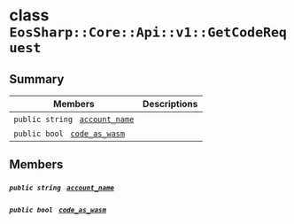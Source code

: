 # class `EosSharp::Core::Api::v1::GetCodeRequest` 

## Summary

 Members                                | Descriptions                                
----------------------------------------|---------------------------------------------
`public string ` [`account_name`](#class_eos_sharp_1_1_core_1_1_api_1_1v1_1_1_get_code_request_1aa9854efb3253f0fab2c20d4e9bc4e185) | 
`public bool ` [`code_as_wasm`](#class_eos_sharp_1_1_core_1_1_api_1_1v1_1_1_get_code_request_1a7fbcaec0d32c157feddc55e99512be92) | 

## Members

##### `public string ` [`account_name`](#class_eos_sharp_1_1_core_1_1_api_1_1v1_1_1_get_code_request_1aa9854efb3253f0fab2c20d4e9bc4e185) 

##### `public bool ` [`code_as_wasm`](#class_eos_sharp_1_1_core_1_1_api_1_1v1_1_1_get_code_request_1a7fbcaec0d32c157feddc55e99512be92) 

